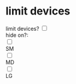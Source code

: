 # limit devices

<div class="mM_stgs_mobility_info mM_stgs_content_box" 
ng-if="take1.is_custom() || take1.available_option(take1.service.tool.views[take1.view][take1.destination],'limit_devices')" >
	<div class="mM_switch_cont switch_cont">
	  <label class="mM_switch_label stgs_access">limit devices? </label>
	  <label class="mM_switch switch">
		<input class="switch_input stgs_access access" type="checkbox"
		ng-model="take1.tool.views[take1.view][take1.destination].limit_devices"   ng-change="take1.outer_style(); take1.soft_apply()" >
		<span class="fs_slider"></span>
	  </label>
	</div>
</div>

<div class="mM_stgs_bg_info mM_stgs_content_box" 
ng-if="take1.is_custom() || take1.available_option(take1.service.tool.views[take1.view][take1.destination],'hide_small')" 
 ng-show="take1.tool.views[take1.view][take1.destination].limit_devices">
	<div class="d3_range_container width_pct">
	  <div class="d3_range_stack">
		<label class="width_label" title="">hide on?:</label>
	  </div>
	</div><!--d3_range_container  ng-model-options="{ getterSetter: true }"  -->
	<div class="d3_range_container width_pct">
	  <div class="d3_auto_range_cube d3_auto_range">
		<div class="hide_on_sm squaredOne" ng-hide="show.on">
		  <input id="hide_on_sm" type="checkbox" value="None" class="hide_on_box hide_on"
		  name="device" data-param="device_small" ng-model="take1.tool.views[take1.view][take1.destination].hide_small"
		  ng-change="take1.outer_style(); take1.soft_apply()" />
		  <label for="hide_on_sm" ></label>
		</div>
		<label class="auto_label" title="">
		  SM
		</label>
	  </div>
	  <div class="d3_auto_range_cube d3_auto_range">
		<div class="hide_on_md squaredOne" ng-hide="show.on">
		  <input id="hide_on_md" type="checkbox" class="hide_on_box hide_on" value="None"
		  name="device" data-param="device_medium" ng-model="take1.tool.views[take1.view][take1.destination].hide_medium"
		  ng-change="take1.outer_style(); take1.soft_apply()"  />
		  <label for="hide_on_md" ></label>
		</div>
		<label class="auto_label" title="">
		  MD
		</label>
	  </div>
	  <div class="d3_auto_range_cube d3_auto_range">
		<div class="hide_on_lg squaredOne" ng-hide="show.on">
		  <input id="hide_on_lg" type="checkbox" value="None" class="hide_on_box hide_on"
		  name="device" data-param="device_large"  ng-model="take1.tool.views[take1.view][take1.destination].hide_large"
		  ng-change="take1.outer_style(); take1.soft_apply()" />
		  <label for="hide_on_lg" ></label>
		</div>
		<label class="auto_label" title="">
		  LG
		</label>
	  </div>
	  <!--<div class="d3_auto_range_cube d3_auto_range">
		<div>{{take1.tool.views[take1.view][take1.destination].device_xlarge}}</div>
		<div class="hide_on_xl squaredOne" ng-hide="show.on">
		  <input id="hide_on_xl" type="radio" value="None" class="hide_on_box hide_on"
		  name="device" data-param="device_xlarge"  />
		  <label for="hide_on_xl" ></label>
		</div>
		<label class="auto_label" title="">
		  XL
		</label>
	  </div>-->
	</div>

</div><!-- end hide on -->